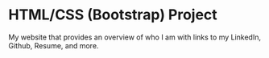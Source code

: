 # HTML/CSS (Bootstrap) Project
My website that provides an overview of who I am with links to my LinkedIn, Github, Resume, and more.
